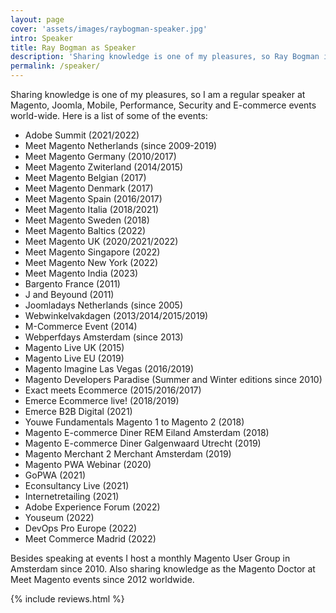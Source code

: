 ```yaml
---
layout: page
cover: 'assets/images/raybogman-speaker.jpg'
intro: Speaker
title: Ray Bogman as Speaker
description: 'Sharing knowledge is one of my pleasures, so Ray Bogman is a regular speaker at Magento, Joomla, Mobile, Performance, Security and E-commerce events world-wide.'
permalink: /speaker/
---
```


Sharing knowledge is one of my pleasures, so I am a regular speaker at Magento, Joomla, Mobile, Performance, Security and E-commerce events world-wide.
Here is a list of some of the events:

- Adobe Summit (2021/2022)
- Meet Magento Netherlands (since 2009-2019)
- Meet Magento Germany (2010/2017)
- Meet Magento Zwiterland (2014/2015)
- Meet Magento Belgian (2017)
- Meet Magento Denmark (2017)
- Meet Magento Spain (2016/2017)
- Meet Magento Italia (2018/2021)
- Meet Magento Sweden (2018)
- Meet Magento Baltics (2022)
- Meet Magento UK (2020/2021/2022)
- Meet Magento Singapore (2022)
- Meet Magento New York (2022)
- Meet Magento India (2023)
- Bargento France (2011)
- J and Beyound (2011)
- Joomladays Netherlands (since 2005)
- Webwinkelvakdagen (2013/2014/2015/2019)
- M-Commerce Event (2014)
- Webperfdays Amsterdam (since 2013)
- Magento Live UK (2015)
- Magento Live EU (2019)
- Magento Imagine Las Vegas (2016/2019)
- Magento Developers Paradise (Summer and Winter editions since 2010)
- Exact meets Ecommerce (2015/2016/2017)
- Emerce Ecommerce live! (2018/2019)
- Emerce B2B Digital (2021)
- Youwe Fundamentals Magento 1 to Magento 2 (2018)
- Magento E-commerce Diner REM Eiland Amsterdam (2018)
- Magento E-commerce Diner Galgenwaard Utrecht (2019)
- Magento Merchant 2 Merchant Amsterdam (2019)
- Magento PWA Webinar (2020)
- GoPWA  (2021)
- Econsultancy Live (2021)
- Internetretailing (2021)
- Adobe Experience Forum (2022)
- Youseum (2022)
- DevOps Pro Europe (2022)
- Meet Commerce Madrid (2022)

Besides speaking at events I host a monthly Magento User Group in Amsterdam since 2010. Also sharing knowledge as the Magento Doctor at Meet Magento events since 2012 worldwide.

{% include reviews.html %}
